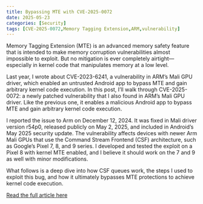 ```yaml
---
title: Bypassing MTE with CVE-2025-0072
date: 2025-05-23
categories: [Security]
tags: [CVE-2025-0072,Memory Tagging Extension,ARM,vulnerability]
---
```


Memory Tagging Extension (MTE) is an advanced memory safety feature that is intended to make memory corruption vulnerabilities almost impossible to exploit. But no mitigation is ever completely airtight—especially in kernel code that manipulates memory at a low level.

Last year, I wrote about CVE-2023-6241, a vulnerability in ARM’s Mali GPU driver, which enabled an untrusted Android app to bypass MTE and gain arbitrary kernel code execution. In this post, I’ll walk through CVE-2025-0072: a newly patched vulnerability that I also found in ARM’s Mali GPU driver. Like the previous one, it enables a malicious Android app to bypass MTE and gain arbitrary kernel code execution.

I reported the issue to Arm on December 12, 2024. It was fixed in Mali driver version r54p0, released publicly on May 2, 2025, and included in Android’s May 2025 security update. The vulnerability affects devices with newer Arm Mali GPUs that use the Command Stream Frontend (CSF) architecture, such as Google’s Pixel 7, 8, and 9 series. I developed and tested the exploit on a Pixel 8 with kernel MTE enabled, and I believe it should work on the 7 and 9 as well with minor modifications.

What follows is a deep dive into how CSF queues work, the steps I used to exploit this bug, and how it ultimately bypasses MTE protections to achieve kernel code execution.  

[Read the full article here](https://github.blog/security/vulnerability-research/bypassing-mte-with-cve-2025-0072/)